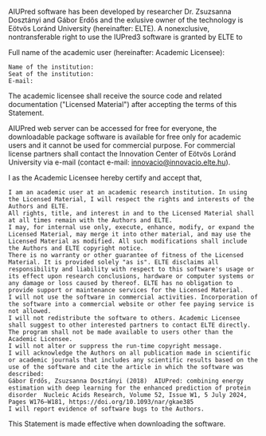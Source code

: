

AIUPred software has been developed by researcher Dr. Zsuzsanna Dosztányi and Gábor Erdős and the exlusive owner of the technology is Eötvös Loránd University (hereinafter: ELTE). A nonexclusive, nontransferable right to use the IUPred3 software is granted by ELTE to

Full name of the academic user (hereinafter: Academic Licensee):

    Name of the institution:
    Seat of the institution:
    E-mail:

The academic licensee shall receive the source code and related documentation ("Licensed Material") after accepting the terms of this Statement.

AIUPred web server can be accessed for free for everyone, the downloadable package software is available for free only for academic users and it cannot be used for commercial purpose. For commercial license partners shall contact the Innovation Center of Eötvös Loránd University via e-mail (contact e-mail: innovacio@innovacio.elte.hu).

I as the Academic Licensee hereby certify and accept that,

    I am an academic user at an academic research institution. In using the Licensed Material, I will respect the rights and interests of the Authors and ELTE.
    All rights, title, and interest in and to the Licensed Material shall at all times remain with the Authors and ELTE.
    I may, for internal use only, execute, enhance, modify, or expand the Licensed Material, may merge it into other material, and may use the Licensed Material as modified. All such modifications shall include the Authors and ELTE copyright notice.
    There is no warranty or other guarantee of fitness of the Licensed Material. It is provided solely "as is". ELTE disclaims all responsibility and liability with respect to this software's usage or its effect upon research conclusions, hardware or computer systems or any damage or loss caused by thereof. ELTE has no obligation to provide support or maintenance services for the Licensed Material.
    I will not use the software in commercial activities. Incorporation of the software into a commercial website or other fee paying service is not allowed.
    I will not redistribute the software to others. Academic Licensee shall suggest to other interested partners to contact ELTE directly. The program shall not be made available to users other than the Academic Licensee.
    I will not alter or suppress the run-time copyright message.
    I will acknowledge the Authors on all publication made in scientific or academic journals that includes any scientific results based on the use of the software and cite the article in which the software was described:
    Gábor Erdős, Zsuzsanna Dosztányi (2018)  AIUPred: combining energy estimation with deep learning for the enhanced prediction of protein disorder  Nucleic Acids Research, Volume 52, Issue W1, 5 July 2024, Pages W176–W181, https://doi.org/10.1093/nar/gkae385
    I will report evidence of software bugs to the Authors. 

This Statement is made effective when downloading the software.
